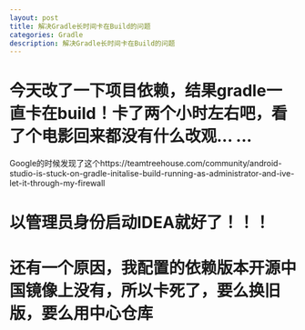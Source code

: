 ```yaml
---
layout: post
title: 解决Gradle长时间卡在Build的问题
categories: Gradle
description: 解决Gradle长时间卡在Build的问题
---
```

# 今天改了一下项目依赖，结果gradle一直卡在build！卡了两个小时左右吧，看了个电影回来都没有什么改观... ...

Google的时候发现了这个https://teamtreehouse.com/community/android-studio-is-stuck-on-gradle-initalise-build-running-as-administrator-and-ive-let-it-through-my-firewall

 # 以管理员身份启动IDEA就好了！！！

 # 还有一个原因，我配置的依赖版本开源中国镜像上没有，所以卡死了，要么换旧版，要么用中心仓库
